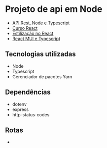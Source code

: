 # Projeto de api em Node
- [API Rest, Node e Typescript](https://www.youtube.com/watch?v=SVepTuBK4V0&list=PL29TaWXah3iaaXDFPgTHiFMBF6wQahurP)
- [Curso React](https://www.youtube.com/watch?v=1bEbBkWc4-I&list=PL29TaWXah3iZktD5o1IHbc7JDqG_80iOm)
- [Estilização no React](https://www.youtube.com/watch?v=oUbPkR799fc&list=PL29TaWXah3ibKagNSzwWuVc9_OheIxlcx)
- [React MUI e Typescript](https://www.youtube.com/watch?v=wLH1Vv86I44&list=PL29TaWXah3iaqOejItvW--TaFr9NcruyQ)


## Tecnologias utilizadas
* Node
* Typescript 
* Gerenciador de pacotes Yarn
  
## Dependências
* dotenv
* express
* http-status-codes

## Rotas
* 